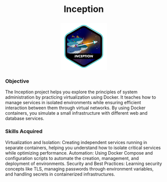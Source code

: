 # <p align = "center"> Inception </p>
<p align = "center"> <a href = https://github.com/Hotaruban><img webserv = "webserv" src = "./inceptione.png"></a></p>

### Objective
The Inception project helps you explore the principles of system administration by practicing virtualization using Docker. It teaches how to manage services in isolated environments while ensuring efficient interaction between them through virtual networks. By using Docker containers, you simulate a small infrastructure with different web and database services.

### Skills Acquired
Virtualization and Isolation: Creating independent services running in separate containers, helping you understand how to isolate critical services while optimizing performance.
Automation: Using Docker Compose and configuration scripts to automate the creation, management, and deployment of environments.
Security and Best Practices: Learning security concepts like TLS, managing passwords through environment variables, and handling secrets in containerized infrastructures.
